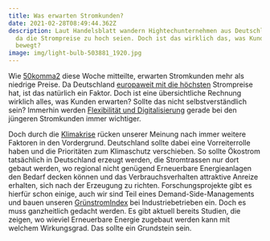 ```yaml
---
title: Was erwarten Stromkunden?
date: 2021-02-28T08:49:44.362Z
description: Laut Handelsblatt wandern Hightechunternehmen aus Deutschland ab,
  da die Strompreise zu hoch seien. Doch ist das wirklich das, was Kunden
  bewegt?
image: img/light-bulb-503881_1920.jpg
---
```

Wie [50komma2](https://www.50komma2.de/?p=20967) diese Woche mitteilte, erwarten Stromkunden mehr als niedrige Preise. Da Deutschland [europaweit mit die höchsten](https://strom-report.de/strompreise-europa/) Strompreise hat, ist das natürlich ein Faktor. Doch ist eine übersichtliche Rechnung wirklich alles, was Kunden erwarten? Sollte das nicht selbstverständlich sein? Immerhin werden [Flexibilität und Digitalisierung](https://www.50komma2.de/?p=20967) gerade bei den jüngeren Stromkunden immer wichtiger. 

Doch durch die [Klimakrise](https://www.umweltbundesamt.de/themen/klima-energie/klimawandel/zu-erwartende-klimaaenderungen-bis-2100) rücken unserer Meinung nach immer weitere Faktoren in den Vordergrund. Deutschland sollte dabei eine Vorreiterrolle haben und die Prioritäten zum Klimaschutz verschieben. So sollte Ökostrom tatsächlich in Deutschland erzeugt werden, die Stromtrassen nur dort gebaut werden, wo regional nicht genügend Erneuerbare Energieanlagen den Bedarf decken können und das Verbrauchsverhalten attraktive Anreize erhalten, sich nach der Erzeugung zu richten. Forschungsprojekte gibt es hierfür schon einige, auch wir sind Teil eines Demand-Side-Managements und bauen unseren [GrünstromIndex](https://gruenstromindex.de) bei Industriebetrieben ein. Doch es muss ganzheitlich gedacht werden. Es gibt aktuell bereits Studien, die zeigen, wo wieviel Erneuerbare Energie zugebaut werden kann mit welchem Wirkungsgrad. Das sollte ein Grundstein sein.